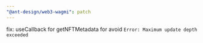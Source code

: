 ```yaml
---
"@ant-design/web3-wagmi": patch
---
```


fix: useCallback for getNFTMetadata for avoid `Error: Maximum update depth exceeded`
